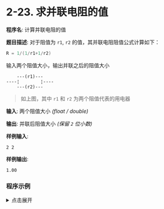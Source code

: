 # 2-23. 求并联电阻的值

**程序名**: 计算并联电阻的值

**题目描述**: 对于阻值为 `r1`, `r2` 的值，其并联电阻阻值公式计算如下：

```cpp
R = 1/(1/r1+1/r2)
```

输入两个阻值大小，输出并联之后的阻值大小

```text
    ---(r1)---
----¦        ¦----
    ---(r2)---
```

> 如上图，其中 `r1` 和 `r2` 为两个阻值代表的用电器

**输入**: 两个阻值大小 *(float / double)*

**输出**: 并联后阻值大小 *(保留 `2` 位小数)*

**样例输入**:
```text
2 2
```

**样例输出**:
```text
1.00
```

### 程序示例

<details>
<summary>点击展开</summary>

```cpp
#include <iostream>
using namespace std;

int main() {
    float r1, r2, R;
    cin >> r1 >> r2;
    R = 1 / (1 / r1 + 1 / r2);
    // printf("并联后阻值大小: %.2f", R);
    printf("%.2f", R);
    return 0;
}
```

```output
< 2 2
> 并联后阻值大小: 1.00
```

</details>